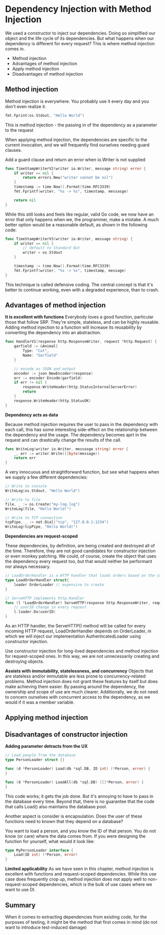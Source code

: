 # Dependency Injection with Method Injection

We used a constructor to inject our dependencies. Doing so simplified our object and the life cycle of its dependencies. But what happens when our dependency is different for every request? This is where method injection comes in.

- Method injection
- Advantages of method injection
- Apply method injection
- Disadvantages of method injection

## Method injection

Method injection is everywhere. You probably use it every day and you don't even realize it.

```go
fmt.Fprint(os.Stdout, "Hello World")
```

This is method injection - the passing in of the dependency as a parameter to the request

When applying method injection, the dependencies are specific to the current invocation, and we will frequently find ourselves needing guard clauses.

Add a guard clause and return an error when io.Writer is not supplied

```go
func TimeStampWriterV2(writer io.Writer, message string) error {
    if writer == nil {
        return errors.New("writer cannot be nil")
    }
    timestamp := time.Now().Format(time.RFC3339)
    fmt.Fprintf(writer, "%s -> %s", timestamp, messasge)

    return nil
}
```

While this still looks and feels like regular, valid Go code, we now have an error that only happens when we, the programmer, make a mistake. A much better option would be a reasonable default, as shown in the following code:

```go
func TimeStampWriterV3(writer io.Writer, message string) {
    if writer == nil {
        // default to Standard Out
        writer = os.Stdout
    }

    timestamp := time.Now().Format(time.RFC3339)
    fmt.Fprintf(writer, "%s -> %s", timestamp, message)
}
```

This technique is called defensive coding. The central concept is that it's better to continue working, even with a degraded experience, than to crash.

## Advantages of method injection

**It is excellent with functions** Everybody loves a good function, particular those that follow SRP. They're simple, stateless, and can be highly reusable. Adding method injection to a function will increase its reusability by converting the dependency into an abstraction.

```go
func HandlerV1(response http.ResponseWriter, request *http.Request) {
    garfield := &Animal{
        Type: "Cat",
        Name: "Garfield"
    }

    // encode as JSON and output
    encoder := json.NewEncoder(response)
    err := encoder.Encode(garfield)
    if err != nil {
        response.WriteHeader(http.StatusInternalServerError)
        return
    }
    response.WriteHeader(http.StatusOK)
}
```

**Dependency acts as data**

Because method injection requires the user to pass in the dependency with each call, this has some interesting side-effect on the relationship between the dependency and the usage. The dependency becomes aprt in the request and can drastically change the results of the call.

```go
func WriteLog(writer io.Writer, messasge string) error {
    _, err := writer.Write([]byte(message))
    return err
}
```

A very innocuous and straightforward function, but see what happens when we supply a few different dependencies:

```go
// Write to console
WriteLog(os.Stdout, "Hello World")

// Write to file
file, _ := os.Create("my-log.log")
WriteLog(file, "Hello World!")

// Write to TCP connection
tcpPipe, _ := net.Dial("tcp", "127.0.0.1:1234")
WriteLog(tcpPipe, "Hello World!")
```

**Dependencies are request-scoped**

These dependencies, by definition, are being created and destroyed all of the time. Therefore, they are not good candidates for constructor injection or even monkey patching. We could, of course, create the object that uses the dependency every request too, but that would neither be performant nor always necessary.

```go
// LoadOrderHandler is a HTTP handler that loads orders based on the current user and supplied user ID
type LoadOrderHandler struct{
    loader OrderLoader // expensive to create
}

// ServeHTTP implements http.Handler
func (l *LoadOrderHandler) ServeHTTP(response http.ResponseWriter, request *http.Request) {
    // userID change in every request
    l.loader.Do(userID)
}
```

As an HTTP handler, the ServeHTTP() method will be called for every incoming HTTP request, LoadOrderHandler depends on OrderLoader, in which we will inject our implementation AuthenticatedLoader using constructor injection.

Use constructor injection for long-lived dependencies and method injection for request-scoped ones. In this way, we are not unnecessarily creating and destroying objects.

**Assists with immutability, statelessness, and concurrency** Objects that are stateless and/or immutable are less prone to concurrency-related problems. Method injection does not grant these features by itself but does make achieving them easier. By passing around the dependency, the ownership and scope of use are much clearer. Additionally, we do not need to concern ourselves with concurrent access to the dependency, as we would if it was a member variable.

## Applying method injection

## Disadvantages of constructor injection

**Adding parameter detracts from the UX**

```go
// Load people from the database
type PersonLoader struct {}

func (d *PersonLoader) Load(db *sql.DB, ID int) (*Person, error) {
}

func (d *PersonLoader) LoadAll(db *sql.DB) ([]*Person, error) {
}
```

This code works; it gets the job done. But it's annoying to have to pass in the database every time. Beyond that, there is no guarantee that the code that calls Load() also maintains the database pool.

Another aspect is consider is encapsulation. Does the user of these functions need to known that they depend on a database?

You want to load a person, and you know the ID of that person. You do not know (or care) where the data comes from. If you were designing the function for yourself, what would it look like:

```go
type MyPersonLoader interface {
    Load(ID int) (*Person, error)
}
```

**Limited applicability** As we have seen in this chapter, method injection is excellent with functions and request-scoped dependencies. While this use case does frequently crop up, method injection does not apply well to non-request-scoped dependencies, which is the bulk of use cases where we want to use DI.

## Summary

When it comes to extracting dependencies from existing code, for the purposes of testing, it might be the method that first comes in mind (do not want to introduce test-induced damage)
